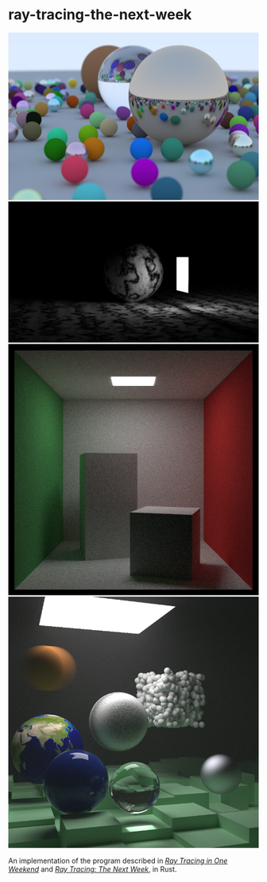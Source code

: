 # ray-tracing-the-next-week

![Example Output](example.png)
![Example Output](example1.png)
![Example Output](example2.png)
![Example Output](example3.png)

An implementation of the program described in [_Ray Tracing in One Weekend_](https://raytracing.github.io/books/RayTracingInOneWeekend.html) and [_Ray Tracing: The Next Week_](https://raytracing.github.io/books/RayTracingTheNextWeek.html), in Rust.
